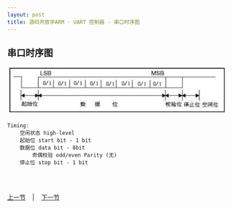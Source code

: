 ```yaml
---
layout: post
title: 源码开放学ARM - UART 控制器 - 串口时序图
---
```


## 串口时序图

![UART Timing](../figures/LASO-chp5-3-UART-Timing.jpg)

	Timing:
		空闲状态 high-level
		起始位 start bit - 1 bit
		数据位 data bit - 8bit
			奇偶校验 odd/even Parity (无)
		停止位 stop bit - 1 bit

<br> <br> 
<div> <a href="chp5-2.html">上一节</a> &nbsp;&nbsp; | &nbsp;&nbsp; <a href="chp5-4.html">下一节</a> </div> <br> <br>